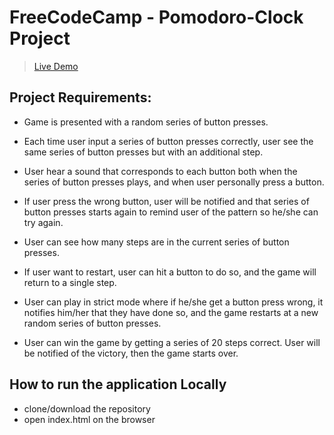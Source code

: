 # FreeCodeCamp - Pomodoro-Clock Project
>[Live Demo](https://archanabansal88.github.io/simon-game/)

## Project Requirements:

*  Game is presented with a random series of button presses.

* Each time user input a series of button presses correctly, user see the same series of button presses but with an additional step.

* User hear a sound that corresponds to each button both when the series of button presses plays, and when user personally press a button.

* If user press the wrong button, user will be notified and that series of button presses starts again to remind user of the pattern so he/she can try again.

* User can see how many steps are in the current series of button presses.

* If user want to restart, user can hit a button to do so, and the game will return to a single step.

* User can play in strict mode where if he/she get a button press wrong, it notifies him/her that they have done so, and the game restarts at a new random series of button presses.

* User can win the game by getting a series of 20 steps correct. User will be notified of the victory, then the game starts over.

## How to run the application Locally

* clone/download the repository
* open index.html on the browser